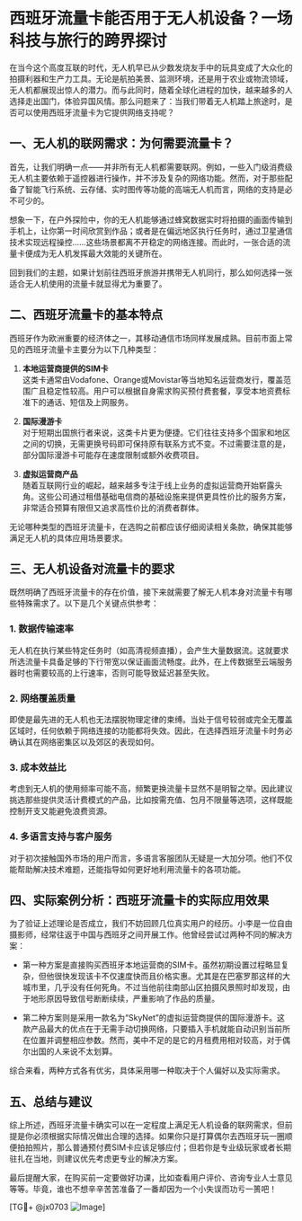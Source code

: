 # 西班牙流量卡能否用于无人机设备？一场科技与旅行的跨界探讨

在当今这个高度互联的时代，无人机早已从少数发烧友手中的玩具变成了大众化的拍摄利器和生产力工具。无论是航拍美景、监测环境，还是用于农业或物流领域，无人机都展现出惊人的潜力。而与此同时，随着全球化进程的加快，越来越多的人选择走出国门，体验异国风情。那么问题来了：当我们带着无人机踏上旅途时，是否可以使用西班牙流量卡为它提供网络支持呢？

## 一、无人机的联网需求：为何需要流量卡？

首先，让我们明确一点——并非所有无人机都需要联网。例如，一些入门级消费级无人机主要依赖于遥控器进行操作，并不涉及复杂的网络功能。然而，对于那些配备了智能飞行系统、云存储、实时图传等功能的高端无人机而言，网络的支持是必不可少的。

想象一下，在户外探险中，你的无人机能够通过蜂窝数据实时将拍摄的画面传输到手机上，让你第一时间欣赏到作品；或者是在偏远地区执行任务时，通过卫星通信技术实现远程操控……这些场景都离不开稳定的网络连接。而此时，一张合适的流量卡便成为无人机发挥最大效能的关键所在。

回到我们的主题，如果计划前往西班牙旅游并携带无人机同行，那么如何选择一张适合无人机使用的流量卡就显得尤为重要了。

## 二、西班牙流量卡的基本特点

西班牙作为欧洲重要的经济体之一，其移动通信市场同样发展成熟。目前市面上常见的西班牙流量卡主要分为以下几种类型：

1. **本地运营商提供的SIM卡**  
   这类卡通常由Vodafone、Orange或Movistar等当地知名运营商发行，覆盖范围广且稳定性较高。用户可以根据自身需求购买预付费套餐，享受本地资费标准下的通话、短信及上网服务。

2. **国际漫游卡**  
   对于短期出国旅行者来说，这类卡片更为便捷。它们往往支持多个国家和地区之间的切换，无需更换号码即可保持原有联系方式不变。不过需要注意的是，部分国际漫游卡可能存在速度限制或额外收费项目。

3. **虚拟运营商产品**  
   随着互联网行业的崛起，越来越多专注于线上业务的虚拟运营商开始崭露头角。这些公司通过租借基础电信商的基础设施来提供更具性价比的服务方案，非常适合预算有限但又追求高性价比的消费者群体。

无论哪种类型的西班牙流量卡，在选购之前都应该仔细阅读相关条款，确保其能够满足无人机的具体应用场景要求。

## 三、无人机设备对流量卡的要求

既然明确了西班牙流量卡的存在价值，接下来就需要了解无人机本身对流量卡有哪些特殊需求了。以下是几个关键点供参考：

### 1. 数据传输速率
无人机在执行某些特定任务时（如高清视频直播），会产生大量数据流。这就要求所选流量卡具备足够的下行带宽以保证画面流畅度。此外，在上传数据至云端服务器时也需要较高的上行速率，否则可能导致延迟甚至失败。

### 2. 网络覆盖质量
即使是最先进的无人机也无法摆脱物理定律的束缚。当处于信号较弱或完全无覆盖区域时，任何依赖于网络连接的功能都将失效。因此，在选择西班牙流量卡时务必确认其在网络密集区以及郊区的表现如何。

### 3. 成本效益比
考虑到无人机的使用频率可能不高，频繁更换流量卡显然不是明智之举。因此建议挑选那些提供灵活计费模式的产品，比如按需充值、包月不限量等选项，这样既能控制开支又能避免浪费资源。

### 4. 多语言支持与客户服务
对于初次接触国外市场的用户而言，多语言客服团队无疑是一大加分项。他们不仅能帮助解决技术难题，还能指导如何更好地利用流量卡的各项功能。

## 四、实际案例分析：西班牙流量卡的实际应用效果

为了验证上述理论是否成立，我们不妨回顾几位真实用户的经历。小李是一位自由摄影师，经常往返于中国与西班牙之间开展工作。他曾经尝试过两种不同的解决方案：

- 第一种方案是直接购买西班牙本地运营商的SIM卡。虽然初期设置过程略显复杂，但他很快发现该卡不仅速度快而且价格实惠。尤其是在巴塞罗那这样的大城市里，几乎没有任何死角。不过当他前往南部山区拍摄风景照时却发现，由于地形原因导致信号断断续续，严重影响了作品的质量。
  
- 第二种方案则是采用一款名为“SkyNet”的虚拟运营商提供的国际漫游卡。这款产品最大的优点在于无需手动切换网络，只要插入手机就能自动识别当前所在位置并调整相应参数。然而，美中不足的是它的月租费用相对较高，对于偶尔出国的人来说不太划算。

综合来看，两种方式各有优劣，具体采用哪一种取决于个人偏好以及实际需求。

## 五、总结与建议

综上所述，西班牙流量卡确实可以在一定程度上满足无人机设备的联网需求，但前提是你必须根据实际情况做出合理的选择。如果你只是打算偶尔去西班牙玩一圈顺便拍拍照片，那么普通预付费SIM卡应该足够应付；但若你是专业级玩家或者长期驻扎在当地，则建议优先考虑更专业的解决方案。

最后提醒大家，在购买前一定要做好功课，比如查看用户评价、咨询专业人士意见等等。毕竟，谁也不想辛辛苦苦准备了一番却因为一个小失误而功亏一篑吧！

[TG💪+ @jx0703 ![Image](https://github.com/user-attachments/assets/dbca1d08-cadb-493c-b0ec-ad6f7a83f270)]